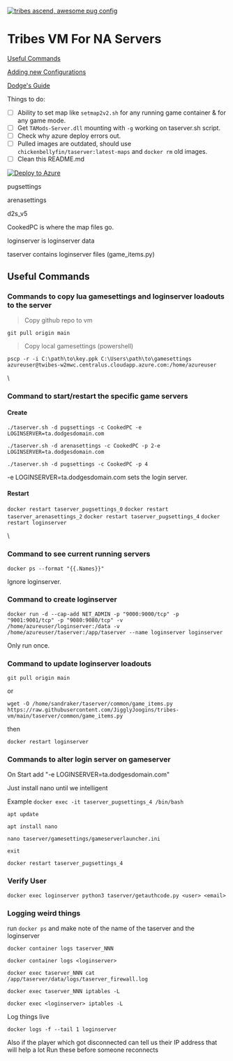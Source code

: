[![tribes ascend, awesome pug config](https://pimp-my-readme.webapp.io/pimp-my-readme/wavy-banner?subtitle=awesome%20pug%20config&title=tribes%20ascend)](https://pimp-my-readme.webapp.io)

# Tribes VM For NA Servers

[Useful Commands](/docs/UsefulCommands.md)

[Adding new Configurations](/docs/AddingConfigs.md)

[Dodge's Guide](https://www.dodgesdomain.com/docs/servers/guide-hosting)

Things to do:

- [ ] Ability to set map like `setmap2v2.sh` for any running game container & for any game mode.
- [ ] Get `TAMods-Server.dll` mounting with `-g` working on taserver.sh script.
- [ ] Check why azure deploy errors out.
- [ ] Pulled images are outdated, should use `chickenbellyfin/taserver:latest-maps` and `docker rm` old images.
- [ ] Clean this README.md

[![Deploy to Azure](https://aka.ms/deploytoazurebutton)](https://portal.azure.com/#create/Microsoft.Template/uri/https%3A%2F%2Fraw.githubusercontent.com%2Fchickenbellyfin%2Ftaserver-deploy%2Fmaster%2Fdocker%2Fazuredeploy.json)

pugsettings

arenasettings

d2s_v5

CookedPC is where the map files go.

loginserver is loginserver data

taserver contains loginserver files (game_items.py)

## Useful Commands

### Commands to copy lua gamesettings and loginserver loadouts to the server

>Copy github repo to vm

`git pull origin main`

>Copy local gamesettings (powershell)

`pscp -r -i C:\path\to\key.ppk C:\Users\path\to\gamesettings azureuser@twibes-w2mwc.centralus.cloudapp.azure.com:/home/azureuser`

\
### Command to start/restart the specific game servers

#### Create
`./taserver.sh -d pugsettings -c CookedPC -e LOGINSERVER=ta.dodgesdomain.com`

`./taserver.sh -d arenasettings -c CookedPC -p 2-e LOGINSERVER=ta.dodgesdomain.com`

`./taserver.sh -d pugsettings -c CookedPC -p 4`

-e LOGINSERVER=ta.dodgesdomain.com sets the login server.

#### Restart

`docker restart taserver_pugsettings_0`
`docker restart taserver_arenasettings_2`
`docker restart taserver_pugsettings_4`
`docker restart loginserver`

\
### Command to see current running servers

`docker ps --format "{{.Names}}"`

Ignore loginserver.

### Command to create loginserver

`docker run -d --cap-add NET_ADMIN -p "9000:9000/tcp" -p "9001:9001/tcp" -p "9080:9080/tcp" -v /home/azureuser/loginserver:/data -v /home/azureuser/taserver:/app/taserver --name loginserver loginserver`

Only run once. 

### Command to update loginserver loadouts

`git pull origin main`

or

`wget -O /home/sandraker/taserver/common/game_items.py https://raw.githubusercontent.com/JigglyJoogins/tribes-vm/main/taserver/common/game_items.py`

then

`docker restart loginserver`

### Commands to alter login server on gameserver

On Start add "-e LOGINSERVER=ta.dodgesdomain.com"

Just install nano until we intelligent

Example
`docker exec -it taserver_pugsettings_4 /bin/bash`

`apt update`

`apt install nano`

`nano taserver/gamesettings/gameserverlauncher.ini`

`exit`

`docker restart taserver_pugsettings_4`

### Verify User

`docker exec loginserver python3 taserver/getauthcode.py <user> <email>`

### Logging weird things

run `docker ps` and make note of the name of the taserver and the loginserver

`docker container logs taserver_NNN`

`docker container logs <loginserver>`

`docker exec taserver_NNN cat /app/taserver/data/logs/taserver_firewall.log`

`docker exec taserver_NNN iptables -L`

`docker exec <loginserver> iptables -L`

Log things live

`docker logs -f --tail 1 loginserver`

Also if the player which got disconnected can tell us their IP address that will help a lot
  Run these before someone reconnects

